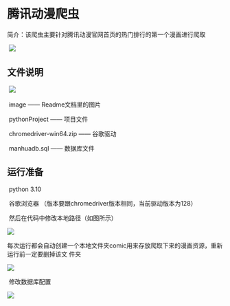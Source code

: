 # 腾讯动漫爬虫

​	简介：该爬虫主要针对腾讯动漫官网首页的热门排行的第一个漫画进行爬取

​	![](..\pythonProject\image\img1.png)

## 	文件说明

​	![](..\pythonProject\image\img2.png)

​	image —— Readme文档里的图片

​	pythonProject —— 项目文件

​	chromedriver-win64.zip —— 谷歌驱动

​	manhuadb.sql —— 数据库文件

## 	运行准备

​	python 3.10

​	谷歌浏览器 （版本要跟chromedriver版本相同，当前驱动版本为128）

​	然后在代码中修改本地路径（如图所示）

![](..\pythonProject\image\img3.png)

​	每次运行都会自动创建一个本地文件夹comic用来存放爬取下来的漫画资源，重新运行前一定要删掉该文	件夹

![](..\pythonProject\image\img4.png)

​	修改数据库配置

![](..\pythonProject\image\img5.png)